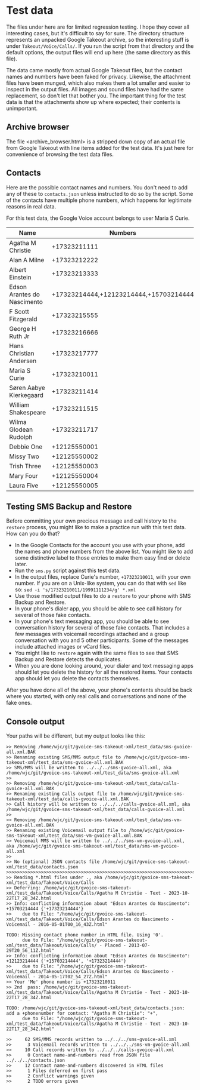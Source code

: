 # Test data

The files under here are for limited regression testing.
I hope they cover all interesting cases,
but it's difficult to say for sure.
The directory structure represents an unpacked Google Takeout archive,
so the interesting stuff is under `Takeout/Voice/Calls/`.
If you run the script from that directory and the default options,
the output files will end up here (the same directory as this file).

The data came mostly from actual Google Takeout files,
but the contact names and numbers have been faked for privacy.
Likewise, the attachment files have been munged, 
which also makes them a lot smaller and easier to inspect in the output files.
All images and sound files have had the same replacement,
so don't let that bother you.
The important thing for the test data is that the attachments show up where expected;
their contents is unimportant.

## Archive browser
The file <archive_browser.html> is a stripped down copy of an actual file from Google Takeout
with line items added for the test data.
It's just here for convenience of browsing the test data files.

## Contacts
Here are the possible contact names and numbers.
You don't need to add any of these to `contacts.json`
unless instructed to do so by the script.
Some of the contacts have multiple phone numbers,
which happens for legitimate reasons in real data.

For this test data, the Google Voice account belongs to user Maria S Curie.

| Name | Numbers |
|------|---------|
|Agatha M Christie|+17323211111|
|Alan A Milne|+17323212222|
|Albert Einstein|+17323213333|
|Edson Arantes do Nascimento|+17323214444,+12123214444,+15703214444|
|F Scott Fitzgerald|+17323215555|
|George H Ruth Jr|+17323216666|
|Hans Christian Andersen|+17323217777|
|Maria S Curie|+17323210011|
|Søren Aabye Kierkegaard|+17323211414|
|William Shakespeare|+17323211515|
|Wilma Glodean Rudolph|+17323211717|
|Debbie One|+12125550001|
|Missy Two|+12125550002|
|Trish Three|+12125550003|
|Mary Four|+12125550004|
|Laura Five|+12125550005|

## Testing SMS Backup and Restore
Before committing your own precious message and call history to the `restore` process,
you might like to make a practice run with this test data.
How can you do that?

- In the Google Contacts for the account you use with your phone,
add the names and phone numbers from the above list.
You might like to add some distinctive label to those entries to make them easy find or delete later.
- Run the `sms.py` script against this test data.
- In the output files,
replace Curie's number, `+17323210011`, with your own number.
If you are on a Unix-like system, 
you can do that with `sed` like so:
`sed -i 's/17323210011/19991111234/g' *.xml`
- Use those modified output files to do a `restore` to your phone with SMS Backup and Restore.
- In your phone's dialer app, 
you should be able to see call history for several of those fake contacts.
- In your phone's text messaging app,
you should be able to see conversation history for several of those fake contacts.
That includes a few messages with voicemail recordings attached
and a group conversation with you and 5 other participants.
Some of the messages include attached images or vCard files.
- You might like to `restore` again with the same files to see that SMS Backup and Restore detects the duplicates.
- When you are done looking around,
your dialer and text messaging apps should let you delete the history for all the restored items.
Your contacts app should let you delete the contacts themselves.

After you have done all of the above, your phone's contents should be back where you started,
with only real calls and conversations and none of the fake ones.

## Console output
Your paths will be different, but my output looks like this:
```
>> Removing /home/wjc/git/gvoice-sms-takeout-xml/test_data/sms-gvoice-all.xml.BAK
>> Renaming existing SMS/MMS output file to /home/wjc/git/gvoice-sms-takeout-xml/test_data/sms-gvoice-all.xml.BAK
>> SMS/MMS will be written to ../../../sms-gvoice-all.xml, aka /home/wjc/git/gvoice-sms-takeout-xml/test_data/sms-gvoice-all.xml
>>
>> Removing /home/wjc/git/gvoice-sms-takeout-xml/test_data/calls-gvoice-all.xml.BAK
>> Renaming existing Calls output file to /home/wjc/git/gvoice-sms-takeout-xml/test_data/calls-gvoice-all.xml.BAK
>> Call history will be written to ../../../calls-gvoice-all.xml, aka /home/wjc/git/gvoice-sms-takeout-xml/test_data/calls-gvoice-all.xml
>>
>> Removing /home/wjc/git/gvoice-sms-takeout-xml/test_data/sms-vm-gvoice-all.xml.BAK
>> Renaming existing Voicemail output file to /home/wjc/git/gvoice-sms-takeout-xml/test_data/sms-vm-gvoice-all.xml.BAK
>> Voicemail MMS will be written to ../../../sms-vm-gvoice-all.xml, aka /home/wjc/git/gvoice-sms-takeout-xml/test_data/sms-vm-gvoice-all.xml
>>
>> No (optional) JSON contacts file /home/wjc/git/gvoice-sms-takeout-xml/test_data/contacts.json
>>>>>>>>>>>>>>>>>>>>>>>>>>>>>>>>>>>>>>>>>>>>>>>>>>>>>>>>>>>>>>>>>>>>>>>>>>>>>
>> Reading *.html files under ., aka /home/wjc/git/gvoice-sms-takeout-xml/test_data/Takeout/Voice/Calls
>> Deferring: /home/wjc/git/gvoice-sms-takeout-xml/test_data/Takeout/Voice/Calls/Agatha M Christie - Text - 2023-10-22T17_28_34Z.html
>> Info: conflicting information about "Edson Arantes do Nascimento": +15703214444 {'+17323214444'}
>>    due to File: "/home/wjc/git/gvoice-sms-takeout-xml/test_data/Takeout/Voice/Calls/Edson Arantes do Nascimento - Voicemail - 2016-05-01T00_16_43Z.html"

TODO: Missing contact phone number in HTML file. Using '0'.
      due to File: "/home/wjc/git/gvoice-sms-takeout-xml/test_data/Takeout/Voice/Calls/ - Placed - 2013-07-29T20_56_11Z.html"
>> Info: conflicting information about "Edson Arantes do Nascimento": +12123214444 {'+15703214444', '+17323214444'}
>>    due to File: "/home/wjc/git/gvoice-sms-takeout-xml/test_data/Takeout/Voice/Calls/Edson Arantes do Nascimento - Voicemail - 2014-05-17T02_54_27Z.html"
>> Your 'Me' phone number is +17323210011
>> 2nd  pass: /home/wjc/git/gvoice-sms-takeout-xml/test_data/Takeout/Voice/Calls/Agatha M Christie - Text - 2023-10-22T17_28_34Z.html

TODO: /home/wjc/git/gvoice-sms-takeout-xml/test_data/contacts.json: add a +phonenumber for contact: "Agatha M Christie": "+",
      due to File: "/home/wjc/git/gvoice-sms-takeout-xml/test_data/Takeout/Voice/Calls/Agatha M Christie - Text - 2023-10-22T17_28_34Z.html"

>>     62 SMS/MMS records written to ../../../sms-gvoice-all.xml
>>      3 Voicemail records written to ../../../sms-vm-gvoice-all.xml
>>     10 Call records written to ../../../calls-gvoice-all.xml
>>      0 Contact name-and-numbers read from JSON file ../../../contacts.json
>>     12 Contact name-and-numbers discovered in HTML files
>>      1 Files deferred on first pass
>>      2 Conflict warnings given
>>      2 TODO errors given
```
